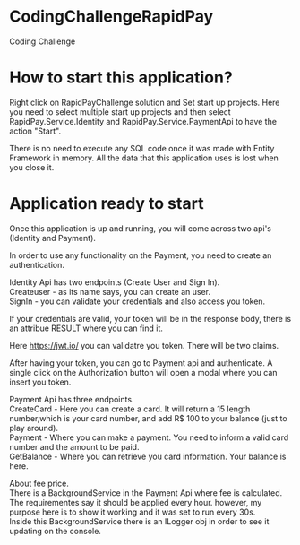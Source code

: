 # CodingChallengeRapidPay
Coding Challenge

# How to start this application?
Right click on RapidPayChallenge solution and Set start up projects. 
Here you need to select multiple start up projects and then select RapidPay.Service.Identity and RapidPay.Service.PaymentApi to have the action "Start".

There is no need to execute any SQL code once it was made with Entity Framework in memory. All the data that this application uses is lost when you close it.

# Application ready to start
Once this application is up and running, you will come across two api's (Identity and Payment).

In order to use any functionality on the Payment, you need to create an authentication. 

Identity Api has two endpoints (Create User and Sign In).
<br />
Createuser - as its name says, you can create an user.
<br />
SignIn - you can validate your credentials and also access you token.

If your credentials are valid, your token will be in the response body, there is an attribue RESULT where you can find it.

Here https://jwt.io/ you can validatre you token. There will be two claims. 

After having your token, you can go to Payment api and authenticate. A single click on the Authorization button will open a modal where you can insert you token.

Payment Api has three endpoints.
<br />
CreateCard - Here you can create a card. It will return a 15 length number,which is your card number, and add R$ 100 to your balance (just to play around). 
<br />
Payment - Where you can make a payment. You need to inform a valid card number and the amount to be paid. 
<br />
GetBalance - Where you can retrieve you card information. Your balance is here. 

About fee price.<br />
There is a BackgroundService in the Payment Api where fee is calculated.<br />
The requirementes say it should be applied every hour. however, my purpose here is to show it working and it was set to run every 30s.<br />
Inside this BackgroundService there is an ILogger obj in order to see it updating on the console.


